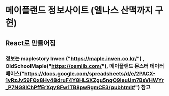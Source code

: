 # 메이플랜드 정보사이트 (엘나스 산맥까지 구현)

## React로 만들어짐

### 정보는 maplestory Inven ("https://maple.inven.co.kr/") , OldSchoolMaple("https://osmlib.com/"), 메이플랜드 몬스터 데이터베이스("https://docs.google.com/spreadsheets/d/e/2PACX-1vRzJv59FQx8Hv48druF4Y8HLSXZgu5nqO9leuUm7BsVHWYr_P7NG8IChPffErXqy8Fw1TB8pwRgmCE3/pubhtml#") 참고
